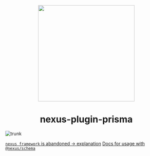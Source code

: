 <p align="center">
  <img src="https://i.imgur.com/8qvElTM.png" width="300" align="center" />
  <h1 align="center">nexus-plugin-prisma</h1>
</p>

![trunk](https://github.com/graphql-nexus/nexus-plugin-prisma/workflows/trunk/badge.svg)

[`nexus framework` is abandoned -> explanation](https://github.com/prisma-labs/graphql-framework-experiment/issues/1432)
[Docs for usage with `@nexus/schema`](https://nexusjs.org/components-standalone/schema/plugins/prisma)

